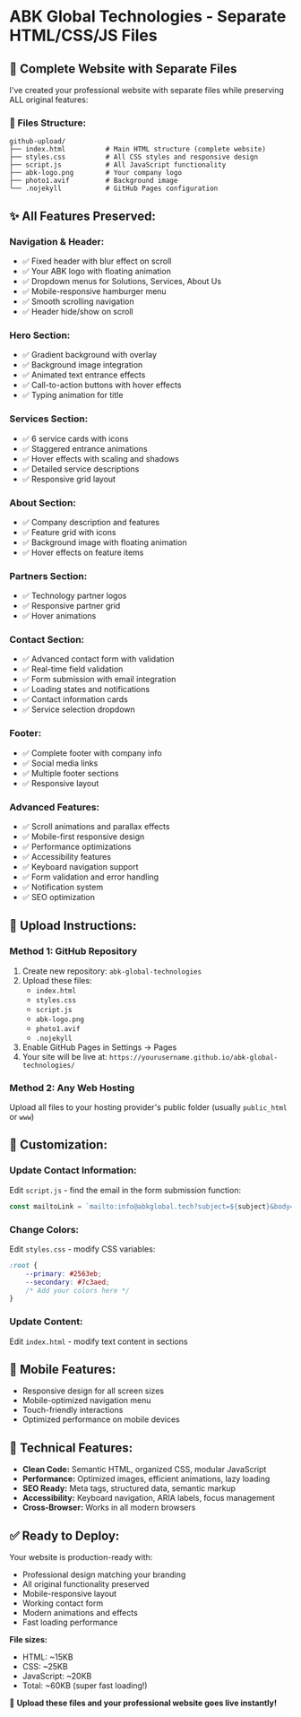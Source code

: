 # ABK Global Technologies - Separate HTML/CSS/JS Files

## 🎯 Complete Website with Separate Files

I've created your professional website with separate files while preserving ALL original features:

### 📁 Files Structure:
```
github-upload/
├── index.html          # Main HTML structure (complete website)
├── styles.css          # All CSS styles and responsive design  
├── script.js           # All JavaScript functionality
├── abk-logo.png        # Your company logo
├── photo1.avif         # Background image
└── .nojekyll           # GitHub Pages configuration
```

## ✨ All Features Preserved:

### **Navigation & Header:**
- ✅ Fixed header with blur effect on scroll
- ✅ Your ABK logo with floating animation
- ✅ Dropdown menus for Solutions, Services, About Us
- ✅ Mobile-responsive hamburger menu
- ✅ Smooth scrolling navigation
- ✅ Header hide/show on scroll

### **Hero Section:**
- ✅ Gradient background with overlay
- ✅ Background image integration
- ✅ Animated text entrance effects
- ✅ Call-to-action buttons with hover effects
- ✅ Typing animation for title

### **Services Section:**
- ✅ 6 service cards with icons
- ✅ Staggered entrance animations
- ✅ Hover effects with scaling and shadows
- ✅ Detailed service descriptions
- ✅ Responsive grid layout

### **About Section:**
- ✅ Company description and features
- ✅ Feature grid with icons
- ✅ Background image with floating animation
- ✅ Hover effects on feature items

### **Partners Section:**
- ✅ Technology partner logos
- ✅ Responsive partner grid
- ✅ Hover animations

### **Contact Section:**
- ✅ Advanced contact form with validation
- ✅ Real-time field validation
- ✅ Form submission with email integration
- ✅ Loading states and notifications
- ✅ Contact information cards
- ✅ Service selection dropdown

### **Footer:**
- ✅ Complete footer with company info
- ✅ Social media links
- ✅ Multiple footer sections
- ✅ Responsive layout

### **Advanced Features:**
- ✅ Scroll animations and parallax effects
- ✅ Mobile-first responsive design
- ✅ Performance optimizations
- ✅ Accessibility features
- ✅ Keyboard navigation support
- ✅ Form validation and error handling
- ✅ Notification system
- ✅ SEO optimization

## 🚀 Upload Instructions:

### **Method 1: GitHub Repository**
1. Create new repository: `abk-global-technologies`
2. Upload these files:
   - `index.html`
   - `styles.css`
   - `script.js`
   - `abk-logo.png`
   - `photo1.avif`
   - `.nojekyll`
3. Enable GitHub Pages in Settings → Pages
4. Your site will be live at: `https://yourusername.github.io/abk-global-technologies/`

### **Method 2: Any Web Hosting**
Upload all files to your hosting provider's public folder (usually `public_html` or `www`)

## 🎨 Customization:

### **Update Contact Information:**
Edit `script.js` - find the email in the form submission function:
```javascript
const mailtoLink = `mailto:info@abkglobal.tech?subject=${subject}&body=${body}`;
```

### **Change Colors:**
Edit `styles.css` - modify CSS variables:
```css
:root {
    --primary: #2563eb;
    --secondary: #7c3aed;
    /* Add your colors here */
}
```

### **Update Content:**
Edit `index.html` - modify text content in sections

## 📱 Mobile Features:
- Responsive design for all screen sizes
- Mobile-optimized navigation menu
- Touch-friendly interactions
- Optimized performance on mobile devices

## 🔧 Technical Features:
- **Clean Code:** Semantic HTML, organized CSS, modular JavaScript
- **Performance:** Optimized images, efficient animations, lazy loading
- **SEO Ready:** Meta tags, structured data, semantic markup
- **Accessibility:** Keyboard navigation, ARIA labels, focus management
- **Cross-Browser:** Works in all modern browsers

## ✅ Ready to Deploy:
Your website is production-ready with:
- Professional design matching your branding
- All original functionality preserved
- Mobile-responsive layout
- Working contact form
- Modern animations and effects
- Fast loading performance

**File sizes:**
- HTML: ~15KB
- CSS: ~25KB  
- JavaScript: ~20KB
- Total: ~60KB (super fast loading!)

🎉 **Upload these files and your professional website goes live instantly!**